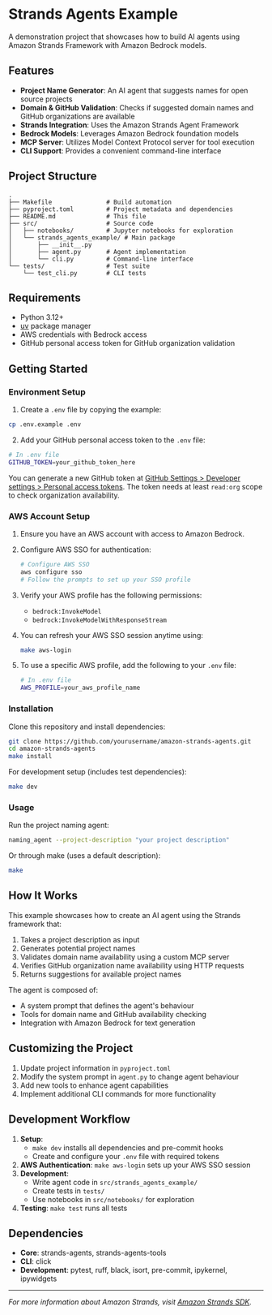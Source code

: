 # Strands Agents Example

A demonstration project that showcases how to build AI agents using Amazon Strands Framework with Amazon Bedrock models.

## Features

- **Project Name Generator**: An AI agent that suggests names for open source projects
- **Domain & GitHub Validation**: Checks if suggested domain names and GitHub organizations are available
- **Strands Integration**: Uses the Amazon Strands Agent Framework
- **Bedrock Models**: Leverages Amazon Bedrock foundation models
- **MCP Server**: Utilizes Model Context Protocol server for tool execution
- **CLI Support**: Provides a convenient command-line interface

## Project Structure

```
.
├── Makefile               # Build automation
├── pyproject.toml         # Project metadata and dependencies
├── README.md              # This file
├── src/                   # Source code
│   ├── notebooks/         # Jupyter notebooks for exploration
│   └── strands_agents_example/ # Main package
│       ├── __init__.py
│       ├── agent.py       # Agent implementation
│       └── cli.py         # Command-line interface
└── tests/                 # Test suite
    └── test_cli.py        # CLI tests
```

## Requirements

- Python 3.12+
- [uv](https://github.com/astral-sh/uv) package manager
- AWS credentials with Bedrock access
- GitHub personal access token for GitHub organization validation

## Getting Started

### Environment Setup

1. Create a `.env` file by copying the example:

```bash
cp .env.example .env
```

2. Add your GitHub personal access token to the `.env` file:

```bash
# In .env file
GITHUB_TOKEN=your_github_token_here
```

You can generate a new GitHub token at [GitHub Settings > Developer settings > Personal access tokens](https://github.com/settings/personal-access-tokens). The token needs at least `read:org` scope to check organization availability.

### AWS Account Setup

1. Ensure you have an AWS account with access to Amazon Bedrock.

1. Configure AWS SSO for authentication:

   ```bash
   # Configure AWS SSO
   aws configure sso
   # Follow the prompts to set up your SSO profile
   ```

1. Verify your AWS profile has the following permissions:

   - `bedrock:InvokeModel`
   - `bedrock:InvokeModelWithResponseStream`

1. You can refresh your AWS SSO session anytime using:

   ```bash
   make aws-login
   ```

1. To use a specific AWS profile, add the following to your `.env` file:

   ```bash
   # In .env file
   AWS_PROFILE=your_aws_profile_name
   ```

### Installation

Clone this repository and install dependencies:

```bash
git clone https://github.com/yourusername/amazon-strands-agents.git
cd amazon-strands-agents
make install
```

For development setup (includes test dependencies):

```bash
make dev
```

### Usage

Run the project naming agent:

```bash
naming_agent --project-description "your project description"
```

Or through make (uses a default description):

```bash
make
```

## How It Works

This example showcases how to create an AI agent using the Strands framework that:

1. Takes a project description as input
1. Generates potential project names
1. Validates domain name availability using a custom MCP server
1. Verifies GitHub organization name availability using HTTP requests
1. Returns suggestions for available project names

The agent is composed of:

- A system prompt that defines the agent's behaviour
- Tools for domain name and GitHub availability checking
- Integration with Amazon Bedrock for text generation

## Customizing the Project

1. Update project information in `pyproject.toml`
1. Modify the system prompt in `agent.py` to change agent behaviour
1. Add new tools to enhance agent capabilities
1. Implement additional CLI commands for more functionality

## Development Workflow

1. **Setup**:
   - `make dev` installs all dependencies and pre-commit hooks
   - Create and configure your `.env` file with required tokens
1. **AWS Authentication**: `make aws-login` sets up your AWS SSO session
1. **Development**:
   - Write agent code in `src/strands_agents_example/`
   - Create tests in `tests/`
   - Use notebooks in `src/notebooks/` for exploration
1. **Testing**: `make test` runs all tests

## Dependencies

- **Core**: strands-agents, strands-agents-tools
- **CLI**: click
- **Development**: pytest, ruff, black, isort, pre-commit, ipykernel, ipywidgets

______________________________________________________________________

*For more information about Amazon Strands, visit [Amazon Strands SDK](https://aws.amazon.com/blogs/opensource/introducing-strands-agents-an-open-source-ai-agents-sdk/).*
